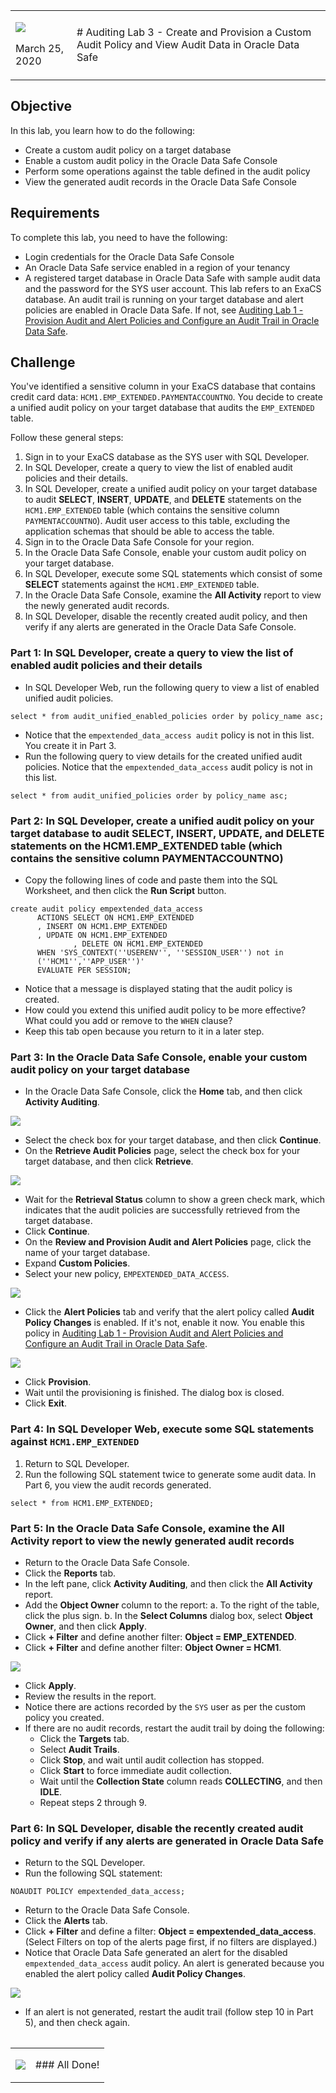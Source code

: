 <table class="tbl-heading">
<tr>
<td class="td-logo">

![](images/obe_tag.png)

March 25, 2020
</td>
<td class="td-banner">
# Auditing Lab 3 - Create and Provision a Custom Audit Policy and View Audit Data in Oracle Data Safe</td>
</tr>
<table>

## Objective
In this lab, you learn how to do the following:
- Create a custom audit policy on a target database
- Enable a custom audit policy in the Oracle Data Safe Console
- Perform some operations against the table defined in the audit policy
- View the generated audit records in the Oracle Data Safe Console

## Requirements
To complete this lab, you need to have the following:
- Login credentials for the Oracle Data Safe Console
- An Oracle Data Safe service enabled in a region of your tenancy
- A registered target database in Oracle Data Safe with sample audit data and the password for the SYS user account. This lab refers to an ExaCS database.
An audit trail is running on your target database and alert policies are enabled in Oracle Data Safe. If not, see [Auditing Lab 1 - Provision Audit and Alert Policies and Configure an Audit Trail in Oracle Data Safe](DataSafeAudit.md).

## Challenge

You've identified a sensitive column in your ExaCS database that contains credit card data: `HCM1.EMP_EXTENDED.PAYMENTACCOUNTNO`. You decide to create a unified audit policy on your target database that audits the `EMP_EXTENDED` table.

Follow these general steps:
1. Sign in to your ExaCS database as the SYS user with SQL Developer.
2. In SQL Developer, create a query to view the list of enabled audit policies and their details.
3. In SQL Developer, create a unified audit policy on your target database to audit **SELECT**, **INSERT**, **UPDATE**, and **DELETE** statements on the `HCM1.EMP_EXTENDED` table (which contains the sensitive column `PAYMENTACCOUNTNO`). Audit user access to this table, excluding the application schemas that should be able to access the table.
4. Sign in to the Oracle Data Safe Console for your region.
5. In the Oracle Data Safe Console, enable your custom audit policy on your target database.
6. In SQL Developer, execute some SQL statements which consist of some **SELECT** statements against the `HCM1.EMP_EXTENDED` table.
7. In the Oracle Data Safe Console, examine the **All Activity** report to view the newly generated audit records.
8. In SQL Developer, disable the recently created audit policy, and then verify if any alerts are generated in the Oracle Data Safe Console.

### Part 1: In SQL Developer, create a query to view the list of enabled audit policies and their details
- In SQL Developer Web, run the following query to view a list of enabled unified audit policies.

```
select * from audit_unified_enabled_policies order by policy_name asc;
```
- Notice that the `empextended_data_access audit` policy is not in this list. You create it in Part 3.
- Run the following query to view details for the created unified audit policies. Notice that the `empextended_data_access` audit policy is not in this list.

```
select * from audit_unified_policies order by policy_name asc;
```

### Part 2: In SQL Developer, create a unified audit policy on your target database to audit SELECT, INSERT, UPDATE, and DELETE statements on the HCM1.EMP_EXTENDED table (which contains the sensitive column PAYMENTACCOUNTNO)

- Copy the following lines of code and paste them into the SQL Worksheet, and then click the **Run Script** button.

```
create audit policy empextended_data_access
      ACTIONS SELECT ON HCM1.EMP_EXTENDED
      , INSERT ON HCM1.EMP_EXTENDED
      , UPDATE ON HCM1.EMP_EXTENDED
              , DELETE ON HCM1.EMP_EXTENDED
      WHEN 'SYS_CONTEXT(''USERENV'', ''SESSION_USER'') not in
      (''HCM1'',''APP_USER'')'
      EVALUATE PER SESSION;
```
- Notice that a message is displayed stating that the audit policy is created.
- How could you extend this unified audit policy to be more effective? What could you add or remove to the `WHEN` clause?
- Keep this tab open because you return to it in a later step.

### Part 3: In the Oracle Data Safe Console, enable your custom audit policy on your target database

- In the Oracle Data Safe Console, click the **Home** tab, and then click **Activity Auditing**.

![](./images/dbsec/datasafe/auditing/home-activity-auditing.png)

- Select the check box for your target database, and then click **Continue**.
- On the **Retrieve Audit Policies** page, select the check box for your target database, and then click **Retrieve**.

![](./images/dbsec/datasafe/auditing/retrieve-audit-policy3.png)

- Wait for the **Retrieval Status** column to show a green check mark, which indicates that the audit policies are successfully retrieved from the target database.
- Click **Continue**.
- On the **Review and Provision Audit and Alert Policies** page, click the name of your
target database.
- Expand **Custom Policies**.
- Select your new policy, `EMPEXTENDED_DATA_ACCESS`.

![](./images/dbsec/datasafe/auditing/edit-policies3.png)

- Click the **Alert Policies** tab and verify that the alert policy called **Audit Policy Changes** is enabled. If it's not, enable it now. You enable this policy in [Auditing Lab 1 - Provision Audit and Alert Policies and Configure an Audit Trail in Oracle Data Safe](DataSafeAudit.md).

![](./images/dbsec/datasafe/auditing/alert-policies2.png)

- Click **Provision**.
- Wait until the provisioning is finished. The dialog box is closed.
- Click **Exit**.

### Part 4: In SQL Developer Web, execute some SQL statements against `HCM1.EMP_EXTENDED`
1. Return to SQL Developer.
2. Run the following SQL statement twice to generate some audit data. In Part 6, you view the audit records generated.

```
select * from HCM1.EMP_EXTENDED;
```
### Part 5: In the Oracle Data Safe Console, examine the All Activity report to view the newly generated audit records

- Return to the Oracle Data Safe Console.
- Click the **Reports** tab.
- In the left pane, click **Activity Auditing**, and then click the **All Activity** report.
- Add the **Object Owner** column to the report:
a. To the right of the table, click the plus sign.
b. In the **Select Columns** dialog box, select **Object Owner**, and then click **Apply**.
- Click **+ Filter** and define another filter: **Object = EMP_EXTENDED**.
- Click **+ Filter** and define another filter: **Object Owner = HCM1**.

![](./images/dbsec/datasafe/auditing/all-activity2.png)

- Click **Apply**.
- Review the results in the report.
- Notice there are actions recorded by the `SYS` user as per the custom policy you created.
- If there are no audit records, restart the audit trail by doing the following:
  - Click the **Targets** tab.
  - Select **Audit Trails**.
  - Click **Stop**, and wait until audit collection has stopped.
  - Click **Start** to force immediate audit collection.
  - Wait until the **Collection State** column reads **COLLECTING**, and then **IDLE**.
  - Repeat steps 2 through 9.

### Part 6: In SQL Developer, disable the recently created audit policy and verify if any alerts are generated in Oracle Data Safe
- Return to the SQL Developer.
- Run the following SQL statement:

```
NOAUDIT POLICY empextended_data_access;
```
- Return to the Oracle Data Safe Console.
- Click the **Alerts** tab.
- Click **+ Filter** and define a filter: **Object = empextended_data_access**. (Select Filters on top of the alerts page first, if no filters are displayed.)
- Notice that Oracle Data Safe generated an alert for the disabled `empextended_data_access` audit policy. An alert is generated because you enabled the alert policy called **Audit Policy Changes**.

![](./images/dbsec/datasafe/auditing/all-alerts.png)

- If an alert is not generated, restart the audit trail (follow step 10 in Part 5), and then check again.
<table>
<tr><td class="td-logo">

[![](./images/obe_tag.png)](#)</td>
<td class="td-banner">
### All Done!
</td>
</tr>
<table>
